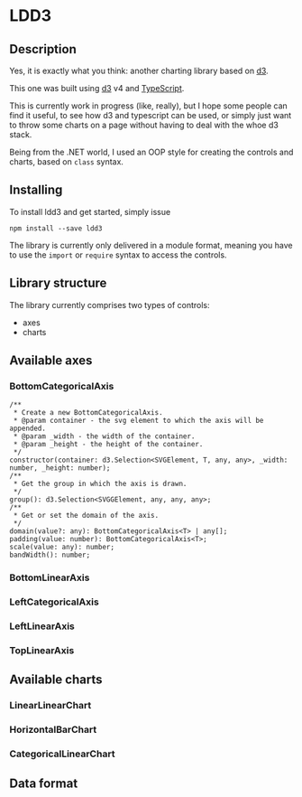 # LDD3

## Description
Yes, it is exactly what you think: another charting library based on [d3](https://d3js.org).

This one was built using [d3](https://d3js.org) v4 and [TypeScript](https://www.typescriptlang.org).

This is currently work in progress (like, really), but I hope some people can find it useful, to see how d3 and typescript can be used, or simply just want to throw some charts on a page without having to deal with the whoe d3 stack.

Being from the .NET world, I used an OOP style for creating the controls and charts, based on `class` syntax.

## Installing

To install ldd3 and get started, simply issue
```
npm install --save ldd3
```

The library is currently only delivered in a module format, meaning you have to use the `import` or `require` syntax to access the controls.

## Library structure
The library currently comprises two types of controls:
* axes
* charts

## Available axes
### BottomCategoricalAxis
```
/**
 * Create a new BottomCategoricalAxis.
 * @param container - the svg element to which the axis will be appended.
 * @param _width - the width of the container.
 * @param _height - the height of the container.
 */
constructor(container: d3.Selection<SVGElement, T, any, any>, _width: number, _height: number);
/**
 * Get the group in which the axis is drawn.
 */
group(): d3.Selection<SVGGElement, any, any, any>;
/**
 * Get or set the domain of the axis.
 */
domain(value?: any): BottomCategoricalAxis<T> | any[];
padding(value: number): BottomCategoricalAxis<T>;
scale(value: any): number;
bandWidth(): number;
```
### BottomLinearAxis
### LeftCategoricalAxis
### LeftLinearAxis
### TopLinearAxis

## Available charts
### LinearLinearChart
### HorizontalBarChart
### CategoricalLinearChart

## Data format

